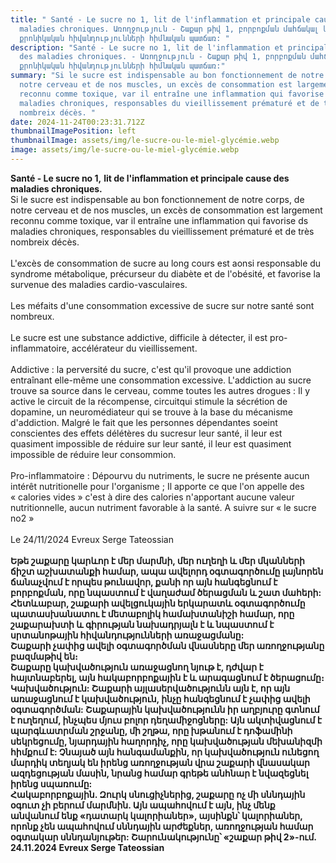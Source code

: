 ```yaml
---
title: " Santé - Le sucre no 1, lit de l'inflammation et principale cause des
  maladies chroniques. Առողջություն - Շաքար թիվ 1, բորբոքման մահճակալ և
  քրոնիկական հիվանդությունների հիմնական պատճառ: "
description: "Santé - Le sucre no 1, lit de l'inflammation et principale cause
  des maladies chroniques. - Առողջություն - Շաքար թիվ 1, բորբոքման մահճակալ և
  քրոնիկական հիվանդությունների հիմնական պատճառ:"
summary: "Si le sucre est indispensable au bon fonctionnement de notre corps, de
  notre cerveau et de nos muscles, un excès de consommation est largement
  reconnu comme toxique, var il entraîne une inflammation qui favorise ds
  maladies chroniques, responsables du vieillissement prématuré et de très
  nombreix décès. "
date: 2024-11-24T00:23:31.712Z
thumbnailImagePosition: left
thumbnailImage: assets/img/le-sucre-ou-le-miel-glycémie.webp
image: assets/img/le-sucre-ou-le-miel-glycémie.webp
---
```

**Santé - Le sucre no 1,** **lit de l'inflammation et principale cause des maladies chroniques.**\
Si le sucre est indispensable au bon fonctionnement de notre corps, de notre cerveau et de nos muscles, un excès de consommation est largement reconnu comme toxique, var il entraîne une inflammation qui favorise ds maladies chroniques, responsables du vieillissement prématuré et de très nombreix décès.\
\
L'excès de consommation de sucre au long cours est aonsi responsable du syndrome métabolique, précurseur du diabète et de l'obésité, et favorise la survenue des maladies cardio-vasculaires.\
\
Les méfaits d'une consommation excessive de sucre sur notre santé sont nombreux.\
\
Le sucre est une substance addictive, difficile à détecter, il est pro-inflammatoire, accélérateur du vieillissement.\
\
Addictive : la perversité du sucre, c'est qu'il provoque une addiction entraînant elle-même une consommation excessive. L'addiction au sucre trouve sa source dans le cerveau, comme toutes les autres drogues : Il y active le circuit de la récompense, circuitqui stimule la sécrétion de dopamine, un neuromédiateur qui se trouve à la base du mécanisme d'addiction. Malgré le fait que les personnes dépendantes soeint conscientes des effets délétères du sucresur leur santé, il leur est quasiment impossible de réduire sur leur santé, il leur est quasiment impossible de réduire leur consommion.\
\
Pro-inflammatoire : Dépourvu du nutriments, le sucre ne présente aucun intérêt nutritionelle pour l'organisme ; Il apporte ce que l'on appelle des « calories vides » c'est à dire des calories n'apportant aucune valeur nutritionnelle, aucun nutriment favorable à la santé. A suivre sur « le sucre no2 »\
\
Le 24/11/2024 Evreux Serge Tateossian\
\
**Եթե ​​շաքարը կարևոր է մեր մարմնի, մեր ուղեղի և մեր մկանների ճիշտ աշխատանքի համար, ապա ավելորդ օգտագործումը լայնորեն ճանաչվում է որպես թունավոր, քանի որ այն հանգեցնում է բորբոքման, որը նպաստում է վաղաժամ ծերացման և շատ մահերի:****\
Հետևաբար, շաքարի ավելցուկային երկարատև օգտագործումը պատասխանատու է մետաբոլիկ համախտանիշի համար, որը շաքարախտի և գիրության նախադրյալն է և նպաստում է սրտանոթային հիվանդությունների առաջացմանը:****\
Շաքարի չափից ավելի օգտագործման վնասները մեր առողջությանը բազմաթիվ են։****\
Շաքարը կախվածություն առաջացնող նյութ է, դժվար է հայտնաբերել, այն հակաբորբոքային է և արագացնում է ծերացումը։****\
Կախվածություն: Շաքարի այլասերվածությունն այն է, որ այն առաջացնում է կախվածություն, ինչը հանգեցնում է չափից ավելի օգտագործման: Շաքարային կախվածությունն իր աղբյուրը գտնում է ուղեղում, ինչպես մյուս բոլոր դեղամիջոցները: Այն ակտիվացնում է պարգևատրման շրջանը, մի շղթա, որը խթանում է դոֆամինի սեկրեցումը, նյարդային հաղորդիչ, որը կախվածության մեխանիզմի հիմքում է: Չնայած այն հանգամանքին, որ կախվածություն ունեցող մարդիկ տեղյակ են իրենց առողջության վրա շաքարի վնասակար ազդեցության մասին, նրանց համար գրեթե անհնար է նվազեցնել իրենց սպառումը:****\
Հակաբորբոքային. Զուրկ սնուցիչներից, շաքարը ոչ մի սննդային օգուտ չի բերում մարմնին. Այն ապահովում է այն, ինչ մենք անվանում ենք «դատարկ կալորիաներ», այսինքն՝ կալորիաներ, որոնք չեն ապահովում սննդային արժեքներ, առողջության համար օգտակար սննդանյութեր: Շարունակությունը՝ «շաքար թիվ 2»-ում.****\
24.11.2024 Evreux Serge Tateossian**